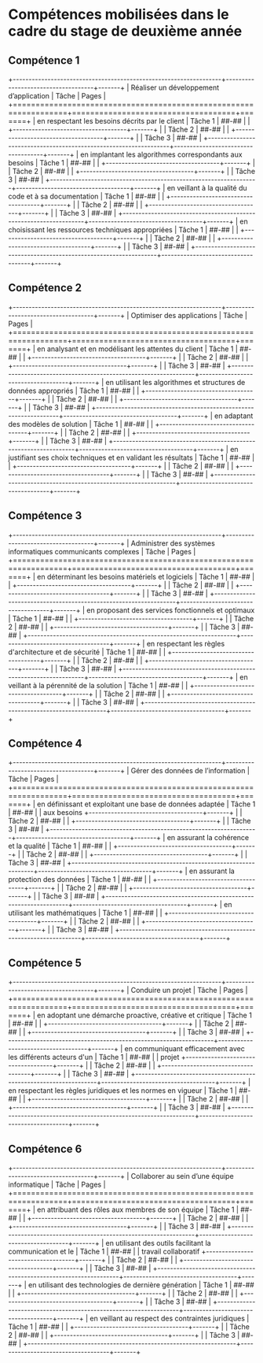 # Compétences mobilisées dans le cadre du stage de deuxième année

## Compétence 1

+------------------------------------------------------------------+------------------------------------+-------+
| Réaliser un développement d’application                          | Tâche                              | Pages |
+==================================================================+====================================+=======+
| en respectant les besoins décrits par le client                  | Tâche 1                            | ##-## |
|                                                                  +------------------------------------+-------+
|                                                                  | Tâche 2                            | ##-## |
|                                                                  +------------------------------------+-------+
|                                                                  | Tâche 3                            | ##-## |
+------------------------------------------------------------------+------------------------------------+-------+
| en implantant les algorithmes correspondants aux besoins         | Tâche 1                            | ##-## |
|                                                                  +------------------------------------+-------+
|                                                                  | Tâche 2                            | ##-## |
|                                                                  +------------------------------------+-------+
|                                                                  | Tâche 3                            | ##-## |
+------------------------------------------------------------------+------------------------------------+-------+
| en veillant à la qualité du code et à sa documentation           | Tâche 1                            | ##-## |
|                                                                  +------------------------------------+-------+
|                                                                  | Tâche 2                            | ##-## |
|                                                                  +------------------------------------+-------+
|                                                                  | Tâche 3                            | ##-## |
+------------------------------------------------------------------+------------------------------------+-------+
| en choisissant les ressources techniques appropriées             | Tâche 1                            | ##-## |
|                                                                  +------------------------------------+-------+
|                                                                  | Tâche 2                            | ##-## |
|                                                                  +------------------------------------+-------+
|                                                                  | Tâche 3                            | ##-## |
+------------------------------------------------------------------+------------------------------------+-------+

## Compétence 2

+------------------------------------------------------------------+------------------------------------+-------+
| Optimiser des applications                                       | Tâche                              | Pages |
+==================================================================+====================================+=======+
| en analysant et en modélisant les attentes du client             | Tâche 1                            | ##-## |
|                                                                  +------------------------------------+-------+
|                                                                  | Tâche 2                            | ##-## |
|                                                                  +------------------------------------+-------+
|                                                                  | Tâche 3                            | ##-## |
+------------------------------------------------------------------+------------------------------------+-------+
| en utilisant les algorithmes et structures de données appropriés | Tâche 1                            | ##-## |
|                                                                  +------------------------------------+-------+
|                                                                  | Tâche 2                            | ##-## |
|                                                                  +------------------------------------+-------+
|                                                                  | Tâche 3                            | ##-## |
+------------------------------------------------------------------+------------------------------------+-------+
| en adaptant des modèles de solution                              | Tâche 1                            | ##-## |
|                                                                  +------------------------------------+-------+
|                                                                  | Tâche 2                            | ##-## |
|                                                                  +------------------------------------+-------+
|                                                                  | Tâche 3                            | ##-## |
+------------------------------------------------------------------+------------------------------------+-------+
| en justifiant ses choix techniques et en validant les résultats  | Tâche 1                            | ##-## |
|                                                                  +------------------------------------+-------+
|                                                                  | Tâche 2                            | ##-## |
|                                                                  +------------------------------------+-------+
|                                                                  | Tâche 3                            | ##-## |
+------------------------------------------------------------------+------------------------------------+-------+

## Compétence 3

+------------------------------------------------------------------+------------------------------------+-------+
| Administrer des systèmes informatiques communicants complexes    | Tâche                              | Pages |
+==================================================================+====================================+=======+
| en déterminant les besoins matériels et logiciels                | Tâche 1                            | ##-## |
|                                                                  +------------------------------------+-------+
|                                                                  | Tâche 2                            | ##-## |
|                                                                  +------------------------------------+-------+
|                                                                  | Tâche 3                            | ##-## |
+------------------------------------------------------------------+------------------------------------+-------+
| en proposant des services fonctionnels et optimaux               | Tâche 1                            | ##-## |
|                                                                  +------------------------------------+-------+
|                                                                  | Tâche 2                            | ##-## |
|                                                                  +------------------------------------+-------+
|                                                                  | Tâche 3                            | ##-## |
+------------------------------------------------------------------+------------------------------------+-------+
| en respectant les règles d'architecture et de sécurité           | Tâche 1                            | ##-## |
|                                                                  +------------------------------------+-------+
|                                                                  | Tâche 2                            | ##-## |
|                                                                  +------------------------------------+-------+
|                                                                  | Tâche 3                            | ##-## |
+------------------------------------------------------------------+------------------------------------+-------+
| en veillant à la pérennité de la solution                        | Tâche 1                            | ##-## |
|                                                                  +------------------------------------+-------+
|                                                                  | Tâche 2                            | ##-## |
|                                                                  +------------------------------------+-------+
|                                                                  | Tâche 3                            | ##-## |
+------------------------------------------------------------------+------------------------------------+-------+

## Compétence 4

+------------------------------------------------------------------+------------------------------------+-------+
| Gérer des données de l’information                               | Tâche                              | Pages |
+==================================================================+====================================+=======+
| en définissant et exploitant une base de données adaptée         | Tâche 1                            | ##-## |
| aux besoins                                                      +------------------------------------+-------+
|                                                                  | Tâche 2                            | ##-## |
|                                                                  +------------------------------------+-------+
|                                                                  | Tâche 3                            | ##-## |
+------------------------------------------------------------------+------------------------------------+-------+
| en assurant la cohérence et la qualité                           | Tâche 1                            | ##-## |
|                                                                  +------------------------------------+-------+
|                                                                  | Tâche 2                            | ##-## |
|                                                                  +------------------------------------+-------+
|                                                                  | Tâche 3                            | ##-## |
+------------------------------------------------------------------+------------------------------------+-------+
| en assurant la protection des données                            | Tâche 1                            | ##-## |
|                                                                  +------------------------------------+-------+
|                                                                  | Tâche 2                            | ##-## |
|                                                                  +------------------------------------+-------+
|                                                                  | Tâche 3                            | ##-## |
+------------------------------------------------------------------+------------------------------------+-------+
| en utilisant les mathématiques                                   | Tâche 1                            | ##-## |
|                                                                  +------------------------------------+-------+
|                                                                  | Tâche 2                            | ##-## |
|                                                                  +------------------------------------+-------+
|                                                                  | Tâche 3                            | ##-## |
+------------------------------------------------------------------+------------------------------------+-------+

## Compétence 5

+------------------------------------------------------------------+------------------------------------+-------+
| Conduire un projet                                               | Tâche                              | Pages |
+==================================================================+====================================+=======+
| en adoptant une démarche proactive, créative et critique         | Tâche 1                            | ##-## |
|                                                                  +------------------------------------+-------+
|                                                                  | Tâche 2                            | ##-## |
|                                                                  +------------------------------------+-------+
|                                                                  | Tâche 3                            | ##-## |
+------------------------------------------------------------------+------------------------------------+-------+
| en communiquant efficacement avec les différents acteurs d'un    | Tâche 1                            | ##-## |
| projet                                                           +------------------------------------+-------+
|                                                                  | Tâche 2                            | ##-## |
|                                                                  +------------------------------------+-------+
|                                                                  | Tâche 3                            | ##-## |
+------------------------------------------------------------------+------------------------------------+-------+
| en respectant les règles juridiques et les normes en vigueur     | Tâche 1                            | ##-## |
|                                                                  +------------------------------------+-------+
|                                                                  | Tâche 2                            | ##-## |
|                                                                  +------------------------------------+-------+
|                                                                  | Tâche 3                            | ##-## |
+------------------------------------------------------------------+------------------------------------+-------+

## Compétence 6

+------------------------------------------------------------------+------------------------------------+-------+
| Collaborer au sein d’une équipe informatique                     | Tâche                              | Pages |
+==================================================================+====================================+=======+
| en attribuant des rôles aux membres de son équipe                | Tâche 1                            | ##-## |
|                                                                  +------------------------------------+-------+
|                                                                  | Tâche 2                            | ##-## |
|                                                                  +------------------------------------+-------+
|                                                                  | Tâche 3                            | ##-## |
+------------------------------------------------------------------+------------------------------------+-------+
| en utilisant des outils facilitant la communication et le        | Tâche 1                            | ##-## |
| travail collaboratif                                             +------------------------------------+-------+
|                                                                  | Tâche 2                            | ##-## |
|                                                                  +------------------------------------+-------+
|                                                                  | Tâche 3                            | ##-## |
+------------------------------------------------------------------+------------------------------------+-------+
| en utilisant des technologies de dernière génération             | Tâche 1                            | ##-## |
|                                                                  +------------------------------------+-------+
|                                                                  | Tâche 2                            | ##-## |
|                                                                  +------------------------------------+-------+
|                                                                  | Tâche 3                            | ##-## |
+------------------------------------------------------------------+------------------------------------+-------+
| en veillant au respect des contraintes juridiques                | Tâche 1                            | ##-## |
|                                                                  +------------------------------------+-------+
|                                                                  | Tâche 2                            | ##-## |
|                                                                  +------------------------------------+-------+
|                                                                  | Tâche 3                            | ##-## |
+------------------------------------------------------------------+------------------------------------+-------+
